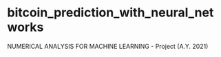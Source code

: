 # bitcoin_prediction_with_neural_networks

NUMERICAL ANALYSIS FOR MACHINE LEARNING - Project (A.Y. 2021)



